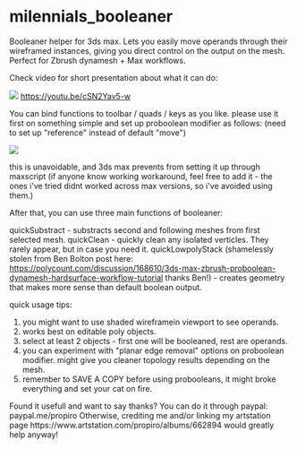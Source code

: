 # milennials_booleaner
Booleaner helper for 3ds max.
Lets you easily move operands through their wireframed instances, giving you direct control on the output on the mesh. Perfect for Zbrush dynamesh + Max workflows.

Check video for short presentation about what it can do:

[![](https://i.imgur.com/3MYJkHt.png)](https://youtu.be/cSN2Yav5-wI)
https://youtu.be/cSN2Yav5-w

You can bind functions to toolbar / quads / keys as you like.
please use it first on something simple and set up proboolean modifier as follows: (need to set up "reference" instead of default "move")

![](https://i.imgur.com/65Lgnpg.png)

this is unavoidable, and 3ds max prevents from setting it up through maxscript (if anyone know working workaround, feel free to add it - the ones i've tried didnt worked across max versions, so i've avoided using them.)

After that, you can use three main functions of booleaner:

quickSubstract - substracts second and following meshes from first selected mesh.
quickClean - quickly clean any isolated verticles. They rarely appear, but in case you need it.
quickLowpolyStack (shamelessly stolen from Ben Bolton post here: https://polycount.com/discussion/168610/3ds-max-zbrush-proboolean-dynamesh-hardsurface-workflow-tutorial thanks Ben!) - creates geometry that makes more sense than default boolean output.

quick usage tips:
1. you might want to use shaded wireframein viewport to see operands.
2. works best on editable poly objects.
3. select at least 2 objects - first one will be booleaned, rest are operands.
4. you can experiment with "planar edge removal" options on proboolean modifier. might give you cleaner topology results depending on the mesh.
5. remember to SAVE A COPY before using probooleans, it might broke everything and set your cat on fire.


<shilling>
Found it usefull and want to say thanks? You can do it through paypal: paypal.me/propiro
Otherwise, crediting me and/or linking my artstation page https://www.artstation.com/propiro/albums/662894 would greatly help anyway!
</shilling>

